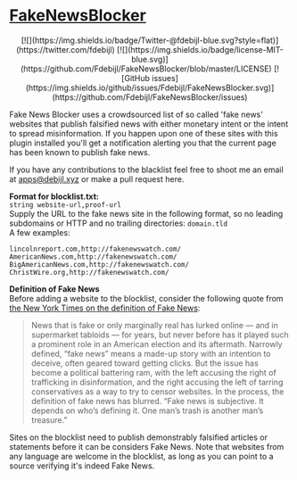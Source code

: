 # [FakeNewsBlocker](https://chrome.google.com/webstore/detail/fake-news-blocker/gpaklhiejaggcipgepjjcckmehbefdok/)
  
<center>
[![](https://img.shields.io/badge/Twitter-@fdebijl-blue.svg?style=flat)](https://twitter.com/fdebijl)
[![](https://img.shields.io/badge/license-MIT-blue.svg)](https://github.com/Fdebijl/FakeNewsBlocker/blob/master/LICENSE)
[![GitHub issues](https://img.shields.io/github/issues/Fdebijl/FakeNewsBlocker.svg)](https://github.com/Fdebijl/FakeNewsBlocker/issues)
</center>

Fake News Blocker uses a crowdsourced list of so called 'fake news' websites that publish falsified news with either monetary intent or the intent to spread misinformation. If you happen upon one of these sites with this plugin installed you'll get a notification alerting you that the current page has been known to publish fake news.

If you have any contributions to the blacklist feel free to shoot me an email at apps@debijl.xyz or make a pull request here.

__Format for blocklist.txt:__  
`string website-url,proof-url`  
Supply the URL to the fake news site in the following format, so no leading subdomains or HTTP and no trailing directories:
`domain.tld`  
A few examples:
```
lincolnreport.com,http://fakenewswatch.com/
AmericanNews.com,http://fakenewswatch.com/
BigAmericanNews.com,http://fakenewswatch.com/
ChristWire.org,http://fakenewswatch.com/
```
__Definition of Fake News__  
Before adding a website to the blocklist, consider the following quote from [the New York Times on the definition of Fake News](https://www.nytimes.com/2016/12/06/us/fake-news-partisan-republican-democrat.html?_r=0):

> News that is fake or only marginally real has lurked online — and in supermarket tabloids — for years, but never before has it played such a prominent role in an American election and its aftermath. Narrowly defined, “fake news” means a made-up story with an intention to deceive, often geared toward getting clicks. But the issue has become a political battering ram, with the left accusing the right of trafficking in disinformation, and the right accusing the left of tarring conservatives as a way to try to censor websites. In the process, the definition of fake news has blurred.
> “Fake news is subjective. It depends on who’s defining it. One man’s trash is another man’s treasure.”

Sites on the blocklist need to publish demonstrably falsified articles or statements before it can be considers Fake News. Note that websites from any language are welcome in the blocklist, as long as you can point to a source verifying it's indeed Fake News.
